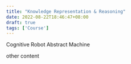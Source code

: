 ```yaml
---
title: "Knowledge Representation & Reasoning"
date: 2022-08-22T18:46:47+08:00
draft: true
tags: ['Course']
---
```


Cognitive Robot Abstract Machine

<!--more-->


other content
